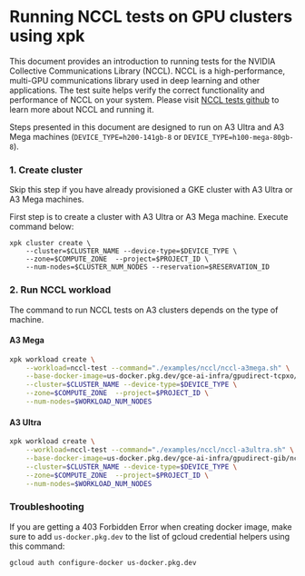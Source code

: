 # Running NCCL tests on GPU clusters using xpk

This document provides an introduction to running tests for the NVIDIA Collective Communications Library (NCCL). NCCL is a high-performance, multi-GPU communications library used in deep learning and other applications. The test suite helps verify the correct functionality and performance of NCCL on your system. Please visit [NCCL tests github](https://github.com/NVIDIA/nccl-tests?tab=readme-ov-file#nccl-tests) to learn more about NCCL and running it.

Steps presented in this document are designed to run on A3 Ultra and A3 Mega machines (`DEVICE_TYPE=h200-141gb-8` or `DEVICE_TYPE=h100-mega-80gb-8`).

### 1. Create cluster

Skip this step if you have already provisioned a GKE cluster with A3 Ultra or A3 Mega machines.

First step is to create a cluster with A3 Ultra or A3 Mega machine. Execute command below:

```
xpk cluster create \
    --cluster=$CLUSTER_NAME --device-type=$DEVICE_TYPE \
    --zone=$COMPUTE_ZONE  --project=$PROJECT_ID \
    --num-nodes=$CLUSTER_NUM_NODES --reservation=$RESERVATION_ID
```

### 2. Run NCCL workload

The command to run NCCL tests on A3 clusters depends on the type of machine.


#### A3 Mega


```bash
xpk workload create \
    --workload=nccl-test --command="./examples/nccl/nccl-a3mega.sh" \
    --base-docker-image=us-docker.pkg.dev/gce-ai-infra/gpudirect-tcpxo/nccl-plugin-gpudirecttcpx-dev:v1.0.8-1 \
    --cluster=$CLUSTER_NAME --device-type=$DEVICE_TYPE \
    --zone=$COMPUTE_ZONE  --project=$PROJECT_ID \
    --num-nodes=$WORKLOAD_NUM_NODES
```

#### A3 Ultra

```bash
xpk workload create \
    --workload=nccl-test --command="./examples/nccl/nccl-a3ultra.sh" \
    --base-docker-image=us-docker.pkg.dev/gce-ai-infra/gpudirect-gib/nccl-plugin-gib-diagnostic:v1.0.3 \
    --cluster=$CLUSTER_NAME --device-type=$DEVICE_TYPE \
    --zone=$COMPUTE_ZONE  --project=$PROJECT_ID \
    --num-nodes=$WORKLOAD_NUM_NODES
```


### Troubleshooting

If you are getting a 403 Forbidden Error when creating docker image, make sure to add `us-docker.pkg.dev` to the list of gcloud credential helpers using this command:

```bash
gcloud auth configure-docker us-docker.pkg.dev
```